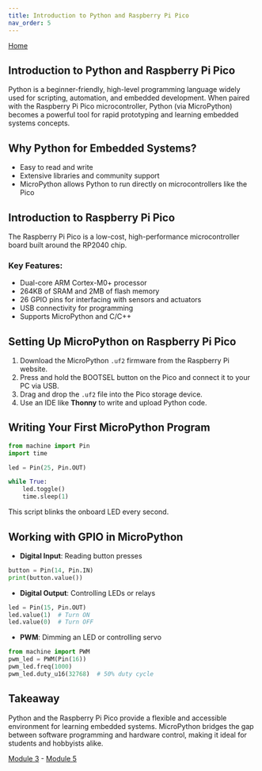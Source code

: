 ```yaml
---
title: Introduction to Python and Raspberry Pi Pico
nav_order: 5
---
```

[Home](index.md)

## Introduction to Python and Raspberry Pi Pico

Python is a beginner-friendly, high-level programming language widely used for scripting, automation, and embedded development. When paired with the Raspberry Pi Pico microcontroller, Python (via MicroPython) becomes a powerful tool for rapid prototyping and learning embedded systems concepts.

## Why Python for Embedded Systems?

- Easy to read and write
- Extensive libraries and community support
- MicroPython allows Python to run directly on microcontrollers like the Pico

## Introduction to Raspberry Pi Pico

The Raspberry Pi Pico is a low-cost, high-performance microcontroller board built around the RP2040 chip.

### Key Features:
- Dual-core ARM Cortex-M0+ processor
- 264KB of SRAM and 2MB of flash memory
- 26 GPIO pins for interfacing with sensors and actuators
- USB connectivity for programming
- Supports MicroPython and C/C++

## Setting Up MicroPython on Raspberry Pi Pico

1. Download the MicroPython `.uf2` firmware from the Raspberry Pi website.
2. Press and hold the BOOTSEL button on the Pico and connect it to your PC via USB.
3. Drag and drop the `.uf2` file into the Pico storage device.
4. Use an IDE like **Thonny** to write and upload Python code.

## Writing Your First MicroPython Program

```python
from machine import Pin
import time

led = Pin(25, Pin.OUT)

while True:
    led.toggle()
    time.sleep(1)
```

This script blinks the onboard LED every second.

## Working with GPIO in MicroPython

- **Digital Input**: Reading button presses
```python
button = Pin(14, Pin.IN)
print(button.value())
```

- **Digital Output**: Controlling LEDs or relays
```python
led = Pin(15, Pin.OUT)
led.value(1)  # Turn ON
led.value(0)  # Turn OFF
```

- **PWM**: Dimming an LED or controlling servo
```python
from machine import PWM
pwm_led = PWM(Pin(16))
pwm_led.freq(1000)
pwm_led.duty_u16(32768)  # 50% duty cycle
```

## Takeaway

Python and the Raspberry Pi Pico provide a flexible and accessible environment for learning embedded systems. MicroPython bridges the gap between software programming and hardware control, making it ideal for students and hobbyists alike.

[Module 3](module3.md) - [Module 5](module5.md)
